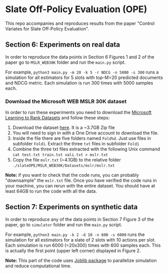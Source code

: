 # Slate Off-Policy Evaluation (OPE)
This repo accompanies and reproduces results from the paper "Control Variates for Slate Off-Policy Evaluation".

## Section 6: Experiments on real data
In order to reproduce the data points in Section 6 Figures 1 and 2 of the paper go to `MSLR_WEB30K` folder and run the `main.py` script.

For example, `python3 main.py -m 20 -k 5 -r NDCG -n 5000 -s 300` runs a simulation for all estimators for 5 slots with top-M=20 predicted documents and NDCG metric. Each simulation is run 300 times with 5000 samples each.  

### Download the Microsoft WEB MSLR 30K dataset
In order to run these experiments you need to download the [Microsoft Learning to Rank Datasets](https://www.microsoft.com/en-us/research/project/mslr/) and follow these steps:
1. Download the dataset [here](https://1drv.ms/u/s!AtsMfWUz5l8nbXGPBlwD1rnFdBY). It is a ~3.7GB Zip file
2. You will need to sign in with a One Drive account to download the file.
3. Inside the file there are five folders named `Fold%d`. Just use files in subfolder `Fold1`. Extract the three `txt` files in subfolder `Fold1`
4. Combine the three txt files extracted with the following Unix command `cat test.txt train.txt vali.txt > mslr.txt`
5. Copy the file `mslr.txt` (~4.1GB) to the relative folder `./slateOPE/MSLR_WEB30K/Datasets/mslr/mslr.txt`

**Note:** if you want to check that the code runs, you can probably "downsample" the `mslr.txt` file. Once you have verified the code runs in your machine, you can rerun with the entire dataset. You should have at least 64GB to run the code with all the data.


## Section 7: Experiments on synthetic data
In order to reproduce any of the data points in Section 7 Figure 3 of the paper, go to `simulator` folder and run the `main.py` script.

For example, `python3 main.py -k 2 -d 10 -n 600 -s 6000` runs the simulation for all estimators for a slate of 2 slots with 10 actions per slot. Each simulation is run 6000 (=20x300) times with 600 samples each. This is actually the first point (upper left corner) displayed in Figure 2.   

**Note:** This part of the code uses [Joblib package](https://joblib.readthedocs.io/en/latest/) to parallelize simulation and reduce computational time.

